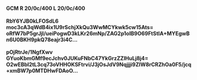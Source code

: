 #### GCM R 20/0c/400 L 20/0c/400
**RbY6YJB0kLFOSdL6**<br/>**moc3cA3qWdB4ix1U9rSchjXkQu3WwMCYkwk5cw15Ats=**<br/>**oRfW7bP5grJjI/ueiPogwD3kLKr26mNp/ZAG2p1oIB9O69FtStIA+MYEgwBn6U0BKH9pkQ78eajr3i4C...**<br/><br/>
**pOjRtrJe/1NgfXwv**<br/>**GYuoKbmGMf9ecJchv0JUKuFNbC47YkGrzZZIHuLj8j4=**<br/>**O2wEBbl2tL3cq73oVHHOKSFtrvi/J3jOsJdV9Nqjjji9ZIW8rCRZhOa0F5/jcq+xmBW7p0MTDHwFDAoO...**